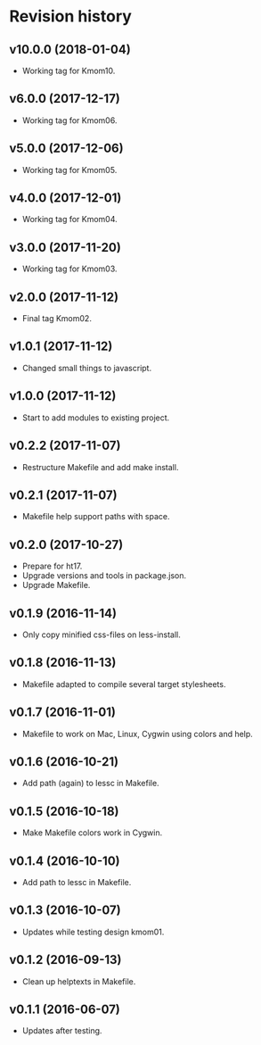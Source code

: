 Revision history
===============================

v10.0.0 (2018-01-04)
-------------------------------

* Working tag for Kmom10.

v6.0.0 (2017-12-17)
-------------------------------

* Working tag for Kmom06.

v5.0.0 (2017-12-06)
-------------------------------

* Working tag for Kmom05.

v4.0.0 (2017-12-01)
-------------------------------

* Working tag for Kmom04.

v3.0.0 (2017-11-20)
-------------------------------

* Working tag for Kmom03.

v2.0.0 (2017-11-12)
-------------------------------

* Final tag Kmom02.


v1.0.1 (2017-11-12)
-------------------------------

* Changed small things to javascript.


v1.0.0 (2017-11-12)
-------------------------------

* Start to add modules to existing project.


v0.2.2 (2017-11-07)
-------------------------------

* Restructure Makefile and add make install.


v0.2.1 (2017-11-07)
-------------------------------

* Makefile help support paths with space.


v0.2.0 (2017-10-27)
-------------------------------

* Prepare for ht17.
* Upgrade versions and tools in package.json.
* Upgrade Makefile.


v0.1.9 (2016-11-14)
-------------------------------

* Only copy minified css-files on less-install.


v0.1.8 (2016-11-13)
-------------------------------

* Makefile adapted to compile several target stylesheets.


v0.1.7 (2016-11-01)
-------------------------------

* Makefile to work on Mac, Linux, Cygwin using colors and help.


v0.1.6 (2016-10-21)
-------------------------------

* Add path (again) to lessc in Makefile.


v0.1.5 (2016-10-18)
-------------------------------

* Make Makefile colors work in Cygwin.


v0.1.4 (2016-10-10)
-------------------------------

* Add path to lessc in Makefile.


v0.1.3 (2016-10-07)
-------------------------------

* Updates while testing design kmom01.


v0.1.2 (2016-09-13)
-------------------------------

* Clean up helptexts in Makefile.


v0.1.1 (2016-06-07)
-------------------------------

* Updates after testing.
